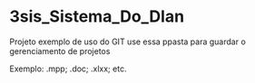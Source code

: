 # 3sis_Sistema_Do_Dlan
Projeto exemplo de uso do GIT
 use essa ppasta para guardar o gerenciamento de projetos

Exemplo: .mpp; .doc; .xlxx; etc.
